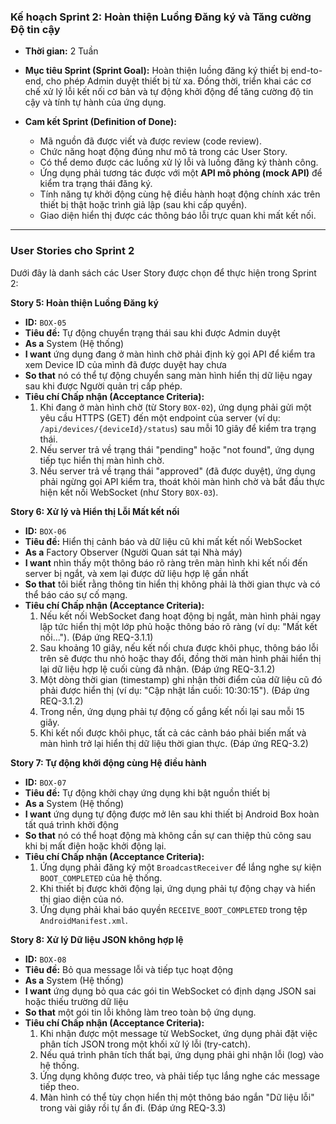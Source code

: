 ### **Kế hoạch Sprint 2: Hoàn thiện Luồng Đăng ký và Tăng cường Độ tin cậy**

*   **Thời gian:** 2 Tuần
*   **Mục tiêu Sprint (Sprint Goal):** Hoàn thiện luồng đăng ký thiết bị end-to-end, cho phép Admin duyệt thiết bị từ xa. Đồng thời, triển khai các cơ chế xử lý lỗi kết nối cơ bản và tự động khởi động để tăng cường độ tin cậy và tính tự hành của ứng dụng.

*   **Cam kết Sprint (Definition of Done):**
    *   Mã nguồn đã được viết và được review (code review).
    *   Chức năng hoạt động đúng như mô tả trong các User Story.
    *   Có thể demo được các luồng xử lý lỗi và luồng đăng ký thành công.
    *   Ứng dụng phải tương tác được với một **API mô phỏng (mock API)** để kiểm tra trạng thái đăng ký.
    *   Tính năng tự khởi động cùng hệ điều hành hoạt động chính xác trên thiết bị thật hoặc trình giả lập (sau khi cấp quyền).
    *   Giao diện hiển thị được các thông báo lỗi trực quan khi mất kết nối.

---

### **User Stories cho Sprint 2**

Dưới đây là danh sách các User Story được chọn để thực hiện trong Sprint 2:

**Story 5: Hoàn thiện Luồng Đăng ký**

*   **ID:** `BOX-05`
*   **Tiêu đề:** Tự động chuyển trạng thái sau khi được Admin duyệt
*   **As a** System (Hệ thống)
*   **I want** ứng dụng đang ở màn hình chờ phải định kỳ gọi API để kiểm tra xem Device ID của mình đã được duyệt hay chưa
*   **So that** nó có thể tự động chuyển sang màn hình hiển thị dữ liệu ngay sau khi được Người quản trị cấp phép.
*   **Tiêu chí Chấp nhận (Acceptance Criteria):**
    1.  Khi đang ở màn hình chờ (từ Story `BOX-02`), ứng dụng phải gửi một yêu cầu HTTPS (GET) đến một endpoint của server (ví dụ: `/api/devices/{deviceId}/status`) sau mỗi 10 giây để kiểm tra trạng thái.
    2.  Nếu server trả về trạng thái "pending" hoặc "not found", ứng dụng tiếp tục hiển thị màn hình chờ.
    3.  Nếu server trả về trạng thái "approved" (đã được duyệt), ứng dụng phải ngừng gọi API kiểm tra, thoát khỏi màn hình chờ và bắt đầu thực hiện kết nối WebSocket (như Story `BOX-03`).

**Story 6: Xử lý và Hiển thị Lỗi Mất kết nối**

*   **ID:** `BOX-06`
*   **Tiêu đề:** Hiển thị cảnh báo và dữ liệu cũ khi mất kết nối WebSocket
*   **As a** Factory Observer (Người Quan sát tại Nhà máy)
*   **I want** nhìn thấy một thông báo rõ ràng trên màn hình khi kết nối đến server bị ngắt, và xem lại được dữ liệu hợp lệ gần nhất
*   **So that** tôi biết rằng thông tin hiển thị không phải là thời gian thực và có thể báo cáo sự cố mạng.
*   **Tiêu chí Chấp nhận (Acceptance Criteria):**
    1.  Nếu kết nối WebSocket đang hoạt động bị ngắt, màn hình phải ngay lập tức hiển thị một lớp phủ hoặc thông báo rõ ràng (ví dụ: "Mất kết nối..."). (Đáp ứng REQ-3.1.1)
    2.  Sau khoảng 10 giây, nếu kết nối chưa được khôi phục, thông báo lỗi trên sẽ được thu nhỏ hoặc thay đổi, đồng thời màn hình phải hiển thị lại dữ liệu hợp lệ cuối cùng đã nhận. (Đáp ứng REQ-3.1.2)
    3.  Một dòng thời gian (timestamp) ghi nhận thời điểm của dữ liệu cũ đó phải được hiển thị (ví dụ: "Cập nhật lần cuối: 10:30:15"). (Đáp ứng REQ-3.1.2)
    4.  Trong nền, ứng dụng phải tự động cố gắng kết nối lại sau mỗi 15 giây.
    5.  Khi kết nối được khôi phục, tất cả các cảnh báo phải biến mất và màn hình trở lại hiển thị dữ liệu thời gian thực. (Đáp ứng REQ-3.2)

**Story 7: Tự động khởi động cùng Hệ điều hành**

*   **ID:** `BOX-07`
*   **Tiêu đề:** Tự động khởi chạy ứng dụng khi bật nguồn thiết bị
*   **As a** System (Hệ thống)
*   **I want** ứng dụng tự động được mở lên sau khi thiết bị Android Box hoàn tất quá trình khởi động
*   **So that** nó có thể hoạt động mà không cần sự can thiệp thủ công sau khi bị mất điện hoặc khởi động lại.
*   **Tiêu chí Chấp nhận (Acceptance Criteria):**
    1.  Ứng dụng phải đăng ký một `BroadcastReceiver` để lắng nghe sự kiện `BOOT_COMPLETED` của hệ thống.
    2.  Khi thiết bị được khởi động lại, ứng dụng phải tự động chạy và hiển thị giao diện của nó.
    3.  Ứng dụng phải khai báo quyền `RECEIVE_BOOT_COMPLETED` trong tệp `AndroidManifest.xml`.

**Story 8: Xử lý Dữ liệu JSON không hợp lệ**

*   **ID:** `BOX-08`
*   **Tiêu đề:** Bỏ qua message lỗi và tiếp tục hoạt động
*   **As a** System (Hệ thống)
*   **I want** ứng dụng bỏ qua các gói tin WebSocket có định dạng JSON sai hoặc thiếu trường dữ liệu
*   **So that** một gói tin lỗi không làm treo toàn bộ ứng dụng.
*   **Tiêu chí Chấp nhận (Acceptance Criteria):**
    1.  Khi nhận được một message từ WebSocket, ứng dụng phải đặt việc phân tích JSON trong một khối xử lý lỗi (try-catch).
    2.  Nếu quá trình phân tích thất bại, ứng dụng phải ghi nhận lỗi (log) vào hệ thống.
    3.  Ứng dụng không được treo, và phải tiếp tục lắng nghe các message tiếp theo.
    4.  Màn hình có thể tùy chọn hiển thị một thông báo ngắn "Dữ liệu lỗi" trong vài giây rồi tự ẩn đi. (Đáp ứng REQ-3.3)
